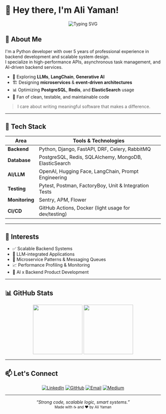 # 👋 Hey there, I'm Ali Yaman!

<div align="center">
  <img src="https://readme-typing-svg.demolab.com?font=JetBrains+Mono&size=26&pause=1000&color=00D4FF&center=true&vCenter=true&width=600&lines=Senior+Python+Developer;Backend+%26+AI+Engineer;Scalable+Systems+Enthusiast;Generative+AI+Explorer" alt="Typing SVG" />
</div>

## 🚀 About Me

I'm a Python developer with over 5 years of professional experience in backend development and scalable system design.  
I specialize in high-performance APIs, asynchronous task management, and AI-driven backend services.

- 🧠 Exploring **LLMs**, **LangChain**, **Generative AI**
- 🏗️ Designing **microservices** & **event-driven architectures**
- 📊 Optimizing **PostgreSQL**, **Redis**, and **ElasticSearch** usage
- 🎯 Fan of clean, testable, and maintainable code

> I care about writing meaningful software that makes a difference.

---

## 💼 Tech Stack

| Area         | Tools & Technologies                                                                 |
|--------------|----------------------------------------------------------------------------------------|
| **Backend**  | Python, Django, FastAPI, DRF, Celery, RabbitMQ                                         |
| **Database** | PostgreSQL, Redis, SQLAlchemy, MongoDB, ElasticSearch                                  |
| **AI/LLM**   | OpenAI, Hugging Face, LangChain, Prompt Engineering                                    |
| **Testing**  | Pytest, Postman, FactoryBoy, Unit & Integration Tests                                  |
| **Monitoring** | Sentry, APM, Flower                                                                  |
| **CI/CD**    | GitHub Actions, Docker (light usage for dev/testing)                                   |

---

## 🧠 Interests

- ✅ Scalable Backend Systems
- 🤖 LLM-integrated Applications
- 🧩 Microservice Patterns & Messaging Queues
- 📈 Performance Profiling & Monitoring
- 🧪 AI x Backend Product Development

---

## 📊 GitHub Stats

<div align="center">
  <img src="https://github-readme-stats.vercel.app/api?username=AliYmn&show_icons=true&theme=react&hide_border=true" height="160"/>
  <img src="https://github-readme-stats.vercel.app/api/top-langs/?username=AliYmn&layout=compact&theme=react&hide_border=true" height="160"/>
</div>

---

## 📫 Let's Connect

<div align="center">

[![LinkedIn](https://img.shields.io/badge/LinkedIn-0A66C2?style=for-the-badge&logo=linkedin&logoColor=white)](https://linkedin.com/in/aliyaman)
[![GitHub](https://img.shields.io/badge/GitHub-181717?style=for-the-badge&logo=github&logoColor=white)](https://github.com/AliYmn)
[![Email](https://img.shields.io/badge/Email-D14836?style=for-the-badge&logo=gmail&logoColor=white)](mailto:aliymn.db@gmail.com)
[![Medium](https://img.shields.io/badge/Medium-12100E?style=for-the-badge&logo=medium&logoColor=white)](https://medium.com/@aliymn)

</div>

---

<p align="center">
  <em>“Strong code, scalable logic, smart systems.”</em><br/>
  <sub>Made with ☕ and ❤️ by Ali Yaman</sub>
</p>
